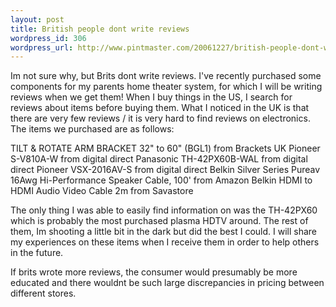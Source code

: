 ```yaml
--- 
layout: post
title: British people dont write reviews
wordpress_id: 306
wordpress_url: http://www.pintmaster.com/20061227/british-people-dont-write-reviews/
---
```

Im not sure why, but Brits dont write reviews. I've recently purchased some components for my parents home theater system, for which I will be writing reviews when we get them! When I buy things in the US, I search for reviews about items before buying them. What I noticed in the UK is that there are very few reviews / it is very hard to find reviews on electronics. The items we purchased are as follows:

TILT & ROTATE ARM BRACKET 32" to 60" (BGL1) from Brackets UK
Pioneer S-V810A-W from digital direct
Panasonic TH-42PX60B-WAL from digital direct
Pioneer VSX-2016AV-S from digital direct
Belkin Silver Series Pureav 16Awg Hi-Performance Speaker Cable, 100' from Amazon
Belkin HDMI to HDMI Audio Video Cable 2m from Savastore

The only thing I was able to easily find information on was the TH-42PX60 which is probably the most purchased plasma HDTV around. The rest of them, Im shooting a little bit in the dark but did the best I could. I will share my experiences on these items when I receive them in order to help others in the future.

If brits wrote more reviews, the consumer would presumably be more educated and there wouldnt be such large discrepancies in pricing between different stores.
